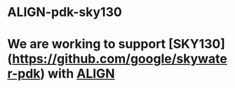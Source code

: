 # ALIGN-pdk-sky130
# We are working to support [SKY130] (https://github.com/google/skywater-pdk) with [ALIGN](https://github.com/ALIGN-analoglayout/ALIGN-public)
